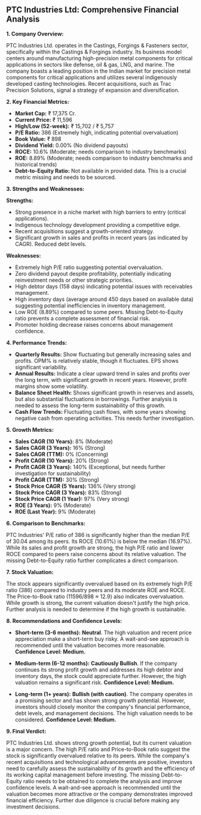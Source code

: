 ## PTC Industries Ltd: Comprehensive Financial Analysis

**1. Company Overview:**

PTC Industries Ltd. operates in the Castings, Forgings & Fasteners sector, specifically within the Castings & Forgings industry.  Its business model centers around manufacturing high-precision metal components for critical applications in sectors like defense, oil & gas, LNG, and marine.  The company boasts a leading position in the Indian market for precision metal components for critical applications and utilizes several indigenously developed casting technologies.  Recent acquisitions, such as Trac Precision Solutions, signal a strategy of expansion and diversification.

**2. Key Financial Metrics:**

* **Market Cap:** ₹ 17,375 Cr.
* **Current Price:** ₹ 11,596
* **High/Low (52-week):** ₹ 15,702 / ₹ 5,757
* **P/E Ratio:** 386 (Extremely high, indicating potential overvaluation)
* **Book Value:** ₹ 898
* **Dividend Yield:** 0.00% (No dividend payouts)
* **ROCE:** 10.6% (Moderate; needs comparison to industry benchmarks)
* **ROE:** 8.89% (Moderate; needs comparison to industry benchmarks and historical trends)
* **Debt-to-Equity Ratio:** Not available in provided data.  This is a crucial metric missing and needs to be sourced.


**3. Strengths and Weaknesses:**

**Strengths:**

* Strong presence in a niche market with high barriers to entry (critical applications).
* Indigenous technology development providing a competitive edge.
* Recent acquisitions suggest a growth-oriented strategy.
* Significant growth in sales and profits in recent years (as indicated by CAGR).  Reduced debt levels.

**Weaknesses:**

* Extremely high P/E ratio suggesting potential overvaluation.
* Zero dividend payout despite profitability, potentially indicating reinvestment needs or other strategic priorities.
* High debtor days (158 days) indicating potential issues with receivables management.
* High inventory days (average around 450 days based on available data) suggesting potential inefficiencies in inventory management.
* Low ROE (8.89%) compared to some peers.  Missing Debt-to-Equity ratio prevents a complete assessment of financial risk.
* Promoter holding decrease raises concerns about management confidence.


**4. Performance Trends:**

* **Quarterly Results:** Show fluctuating but generally increasing sales and profits. OPM% is relatively stable, though it fluctuates.  EPS shows significant variability.
* **Annual Results:** Indicate a clear upward trend in sales and profits over the long term, with significant growth in recent years.  However, profit margins show some volatility.
* **Balance Sheet Health:** Shows significant growth in reserves and assets, but also substantial fluctuations in borrowings.  Further analysis is needed to assess the long-term sustainability of this growth.
* **Cash Flow Trends:**  Fluctuating cash flows, with some years showing negative cash from operating activities.  This needs further investigation.

**5. Growth Metrics:**

* **Sales CAGR (10 Years):** 8% (Moderate)
* **Sales CAGR (3 Years):** 16% (Strong)
* **Sales CAGR (TTM):** 0% (Concerning)
* **Profit CAGR (10 Years):** 20% (Strong)
* **Profit CAGR (3 Years):** 140% (Exceptional, but needs further investigation for sustainability)
* **Profit CAGR (TTM):** 30% (Strong)
* **Stock Price CAGR (5 Years):** 136% (Very strong)
* **Stock Price CAGR (3 Years):** 83% (Strong)
* **Stock Price CAGR (1 Year):** 97% (Very strong)
* **ROE (3 Years):** 9% (Moderate)
* **ROE (Last Year):** 9% (Moderate)


**6. Comparison to Benchmarks:**

PTC Industries' P/E ratio of 386 is significantly higher than the median P/E of 30.04 among its peers.  Its ROCE (10.61%) is below the median (16.97%).  While its sales and profit growth are strong, the high P/E ratio and lower ROCE compared to peers raise concerns about its relative valuation.  The missing Debt-to-Equity ratio further complicates a direct comparison.

**7. Stock Valuation:**

The stock appears significantly overvalued based on its extremely high P/E ratio (386) compared to industry peers and its moderate ROE and ROCE.  The Price-to-Book ratio (11596/898 ≈ 12.9) also indicates overvaluation. While growth is strong, the current valuation doesn't justify the high price.  Further analysis is needed to determine if the high growth is sustainable.

**8. Recommendations and Confidence Levels:**

* **Short-term (3-6 months):** **Neutral**.  The high valuation and recent price appreciation make a short-term buy risky.  A wait-and-see approach is recommended until the valuation becomes more reasonable.  **Confidence Level: Medium.**

* **Medium-term (6-12 months):** **Cautiously Bullish**.  If the company continues its strong profit growth and addresses its high debtor and inventory days, the stock could appreciate further. However, the high valuation remains a significant risk.  **Confidence Level: Medium.**

* **Long-term (1+ years):** **Bullish (with caution)**.  The company operates in a promising sector and has shown strong growth potential.  However, investors should closely monitor the company's financial performance, debt levels, and management decisions.  The high valuation needs to be considered.  **Confidence Level: Medium.**


**9. Final Verdict:**

PTC Industries Ltd. shows strong growth potential, but its current valuation is a major concern.  The high P/E ratio and Price-to-Book ratio suggest the stock is significantly overvalued relative to its peers.  While the company's recent acquisitions and technological advancements are positive, investors need to carefully assess the sustainability of its growth and the efficiency of its working capital management before investing.  The missing Debt-to-Equity ratio needs to be obtained to complete the analysis and improve confidence levels.  A wait-and-see approach is recommended until the valuation becomes more attractive or the company demonstrates improved financial efficiency.  Further due diligence is crucial before making any investment decisions.
